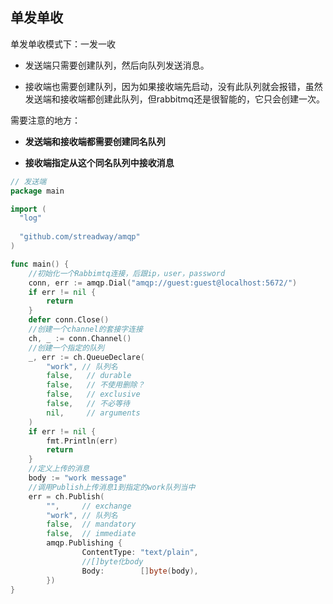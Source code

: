 





## 单发单收



单发单收模式下：一发一收

- 发送端只需要创建队列，然后向队列发送消息。

- 接收端也需要创建队列，因为如果接收端先启动，没有此队列就会报错，虽然发送端和接收端都创建此队列，但rabbitmq还是很智能的，它只会创建一次。

需要注意的地方：

- **发送端和接收端都需要创建同名队列**

- **接收端指定从这个同名队列中接收消息**



```go
// 发送端
package main

import (
  "log"
    
  "github.com/streadway/amqp"
)

func main() {
    //初始化一个Rabbimtq连接，后跟ip，user，password
    conn, err := amqp.Dial("amqp://guest:guest@localhost:5672/")
    if err != nil {
        return
    }
    defer conn.Close()
    //创建一个channel的套接字连接
    ch, _ := conn.Channel()
    //创建一个指定的队列
    _, err := ch.QueueDeclare(
        "work", // 队列名
        false,   // durable
        false,   // 不使用删除？
        false,   // exclusive
        false,   // 不必等待
        nil,     // arguments
    )
    if err != nil {
        fmt.Println(err)
        return
    }
    //定义上传的消息
    body := "work message"
    //调用Publish上传消息1到指定的work队列当中
    err = ch.Publish(
        "",     // exchange
        "work", // 队列名
        false,  // mandatory
        false,  // immediate
        amqp.Publishing {
                ContentType: "text/plain",
                //[]byte化body
                Body:        []byte(body),
        })
}
```

